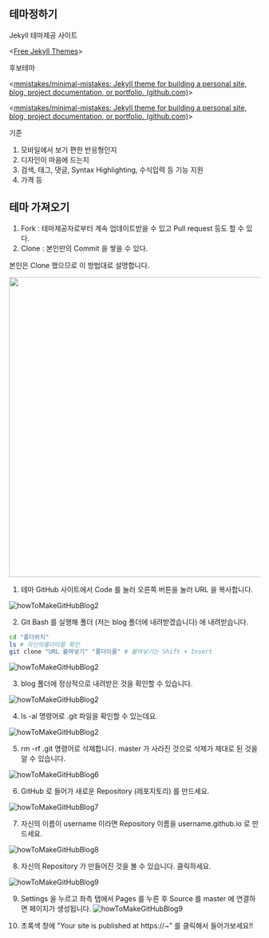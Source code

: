 ## 테마정하기

Jekyll 테마제공 사이트

<[Free Jekyll Themes](https://jekyllthemes.io/free)>

후보테마

<[mmistakes/minimal-mistakes: Jekyll theme for building a personal site, blog, project documentation, or portfolio. (github.com)](https://github.com/mmistakes/minimal-mistakes)>

<[mmistakes/minimal-mistakes: Jekyll theme for building a personal site, blog, project documentation, or portfolio. (github.com)](https://github.com/mmistakes/minimal-mistakes)>

기준

1. 모바일에서 보기 편한 반응형인지
2. 디자인이 마음에 드는지
3. 검색, 태그, 댓글, Syntax Highlighting, 수식입력 등 기능 지원
4. 가격 등

## 테마 가져오기

1. Fork : 테마제공자로부터 계속 업데이트받을 수 있고 Pull request 등도 할 수 있다.
2. Clone : 본인만의 Commit 을 쌓을 수 있다.

본인은 Clone 했으므로 이 방법대로 설명합니다.

<img src="/assets/images/howToMakeGitHubBlog1.png" width="600px">

1) 테마 GitHub 사이트에서 Code 를 눌러 오른쪽 버튼을 눌러 URL 을 복사합니다.

![howToMakeGitHubBlog2](\assets\images\howToMakeGitHubBlog2.png)

2) Git Bash 를 실행해 폴더 (저는 blog 폴더에 내려받겠습니다) 에 내려받습니다.

```bash
cd "폴더위치"
ls # 자신의폴더이름 확인
git clone "URL 붙여넣기" "폴더이름" # 붙여넣기는 Shift + Insert
```



![howToMakeGitHubBlog2](\assets\images\howToMakeGitHubBlog3.png)

3) blog 폴더에 정상적으로 내려받은 것을 확인할 수 있습니다.

![howToMakeGitHubBlog2](\assets\images\howToMakeGitHubBlog4.png)

4) ls -al 명령어로 .git 파일을 확인할 수 있는데요.

![howToMakeGitHubBlog2](\assets\images\howToMakeGitHubBlog5.png)

5) rm -rf .git 명령어로 삭제합니다. master 가 사라진 것으로 삭제가 제대로 된 것을 알 수 있습니다.

![howToMakeGitHubBlog6](\assets\images\howToMakeGitHubBlog6.png)

6) GitHub 로 들어가 새로운 Repository (레포지토리) 를 만드세요.

![howToMakeGitHubBlog7](\assets\images\howToMakeGitHubBlog7.png)

7) 자신의 이름이 username 이라면 Repository 이름을 username.github.io 로 만드세요.

![howToMakeGitHubBlog8](\assets\images\howToMakeGitHubBlog8.png)

8) 자신의 Repository 가 만들어진 것을 볼 수 있습니다. 클릭하세요.

![howToMakeGitHubBlog9](\assets\images\howToMakeGitHubBlog9.png)

9) Settings 을 누르고 좌측 탭에서 Pages 를 누른 후 Source 를 master 에 연결하면 페이지가 생성됩니다.
![howToMakeGitHubBlog9](\assets\images\howToMakeGitHubBlog10.png)

10) 초록색 창에 "Your site is published at https://~" 를 클릭해서 들어가보세요!!
